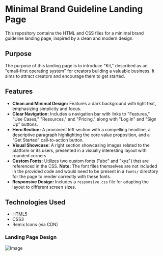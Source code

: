 # Minimal Brand Guideline Landing Page

This repository contains the HTML and CSS files for a minimal brand guideline landing page, inspired by a clean and modern design.

## Purpose

The purpose of this landing page is to introduce "Kit," described as an "email-first operating system" for creators building a valuable business. It aims to attract creators and encourage them to get started.

## Features

* **Clean and Minimal Design:** Features a dark background with light text, emphasizing simplicity and focus.
* **Clear Navigation:** Includes a navigation bar with links to "Features," "Use Cases," "Resources," and "Pricing," along with "Log in" and "Sign Up" buttons.
* **Hero Section:** A prominent left section with a compelling headline, a descriptive paragraph highlighting the core value proposition, and a "Get Started" call-to-action button.
* **Visual Showcase:** A right section showcasing images related to the platform or its users, presented in a visually interesting layout with rounded corners.
* **Custom Fonts:** Utilizes two custom fonts ("abc" and "xyz") that are referenced in the CSS. **Note:** The font files themselves are not included in the provided code and would need to be present in a `fonts/` directory for the page to render correctly with these fonts.
* **Responsive Design:** Includes a `responsive.css` file for adapting the layout to different screen sizes.

## Technologies Used

* HTML5
* CSS3
* Remix Icons (via CDN)

###  Landing Page Design

![Image](https://github.com/user-attachments/assets/9db2aaf8-c7d0-49a4-a964-a8d0edccc015)
